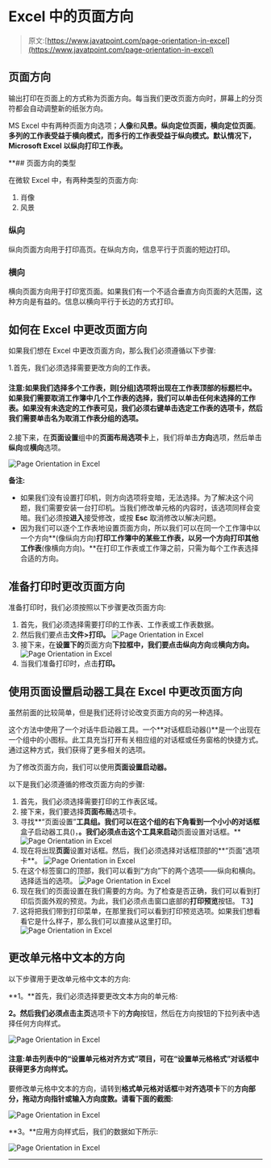 # Excel 中的页面方向

> 原文:[https://www.javatpoint.com/page-orientation-in-excel](https://www.javatpoint.com/page-orientation-in-excel)

## 页面方向

输出打印在页面上的方式称为页面方向。每当我们更改页面方向时，屏幕上的分页符都会自动调整新的纸张方向。

MS Excel 中有两种页面方向选项；**人像**和**风景。**纵向定位页面**，横向定位页面**。**多列的工作表受益于横向模式，而多行的工作表受益于纵向模式。默认情况下，Microsoft Excel 以纵向打印工作表。**

 **## 页面方向的类型

在微软 Excel 中，有两种类型的页面方向:

1.  肖像
2.  风景

### 纵向

纵向页面方向用于打印高页。在纵向方向，信息平行于页面的短边打印。

### 横向

横向页面方向用于打印宽页面。如果我们有一个不适合垂直方向页面的大范围，这种方向是有益的。信息以横向平行于长边的方式打印。

## 如何在 Excel 中更改页面方向

如果我们想在 Excel 中更改页面方向，那么我们必须遵循以下步骤:

1.首先，我们必须选择需要更改方向的工作表。

#### 注意:如果我们选择多个工作表，则[分组]选项将出现在工作表顶部的标题栏中。如果我们需要取消工作簿中几个工作表的选择，我们可以单击任何未选择的工作表。如果没有未选定的工作表可见，我们必须右键单击选定工作表的选项卡，然后我们需要单击名为取消工作表分组的选项。

2.接下来，在**页面设置**组中的**页面布局选项卡**上，我们将单击**方向**选项，然后单击**纵向**或**横向**选项。

![Page Orientation in Excel](../Images/913a2e56cd87e6e6b40f0252223a5c52.png)

**备注:**

*   如果我们没有设置打印机，则方向选项将变暗，无法选择。为了解决这个问题，我们需要安装一台打印机。当我们修改单元格的内容时，该选项同样会变暗。我们必须按**进入**接受修改，或按 **Esc** 取消修改以解决问题。
*   因为我们可以逐个工作表地设置页面方向，所以我们可以在同一个工作簿中以一个方向**(像纵向方向)**打印工作簿中的某些工作表，以另一个方向打印其他工作表**(像横向方向)。**在打印工作表或工作簿之前，只需为每个工作表选择合适的方向。

## 准备打印时更改页面方向

准备打印时，我们必须按照以下步骤更改页面方向:

1.  首先，我们必须选择需要打印的工作表、工作表或工作表数据。
2.  然后我们要点击**文件>打印。**
    ![Page Orientation in Excel](../Images/2c9c34aad8ac9af734c7d887d0e232e5.png)
3.  接下来，在**设置下的**页面方向**下拉框中，**我们要点击**纵向方向**或**横向方向。**
    ![Page Orientation in Excel](../Images/e0469dda65eb7363c7029bbaa3549b3a.png)
4.  当我们准备打印时，点击**打印。**

## 使用页面设置启动器工具在 Excel 中更改页面方向

虽然前面的比较简单，但是我们还将讨论改变页面方向的另一种选择。

这个方法中使用了一个对话牛启动器工具。一个**对话框启动器()**是一个出现在一个组中的小图标。此工具充当打开有关相应组的对话框或任务窗格的快捷方式。通过这种方式，我们获得了更多相关的选项。

为了修改页面方向，我们可以使用**页面设置启动器。**

以下是我们必须遵循的修改页面方向的步骤:

1.  首先，我们必须选择需要打印的工作表区域。
2.  接下来，我们要选择**页面布局**选项卡。
3.  寻找**“页面设置”**工具组。我们可以在这个组的右下角看到一个小小的对话框**盒子启动器工具()，**。我们必须点击这个工具来启动**页面设置对话框。**
    ![Page Orientation in Excel](../Images/09936cfe43b8ba9049557a864eac8412.png)
4.  现在将出现**页面**设置对话框。然后，我们必须选择对话框顶部的**“页面”选项卡**。
    ![Page Orientation in Excel](../Images/f15a4fdbeeeb6af56b6e50e397c2652c.png)
5.  在这个标签窗口的顶部，我们可以看到“方向”下的两个选项——纵向和横向。选择适当的选项。
    ![Page Orientation in Excel](../Images/8bf45a47ff43393f07039084061607a9.png)
6.  现在我们的页面设置在我们需要的方向。为了检查是否正确，我们可以看到打印后页面外观的预览。为此，我们必须点击窗口底部的**打印预览**按钮。
    T3】
7.  这将把我们带到打印菜单，在那里我们可以看到打印预览选项。如果我们想看看它是什么样子，那么我们可以直接从这里打印。
    ![Page Orientation in Excel](../Images/dc505c907244026426a895d19a8d3ed2.png)

## 更改单元格中文本的方向

以下步骤用于更改单元格中文本的方向:

**1。**首先，我们必须选择要更改文本方向的单元格:

**2。**然后我们必须点击**主页**选项卡下的**方向**按钮，然后在方向按钮的下拉列表中选择任何方向样式。

![Page Orientation in Excel](../Images/93a6fede1a5e8d44e30a3b278f46414f.png)

#### 注意:单击列表中的“设置单元格对齐方式”项目，可在“设置单元格格式”对话框中获得更多方向样式。

要修改单元格中文本的方向，请转到**格式单元格对话框**中**对齐选项卡**下的**方向部分，拖动方向指针或输入方向度数。请看下面的截图:**

![Page Orientation in Excel](../Images/57706835084ad842592ced90ccb93a80.png)

**3。**应用方向样式后，我们的数据如下所示:

![Page Orientation in Excel](../Images/f5482b6cefa9254cfee2d5c0945d113f.png)

* * ***
